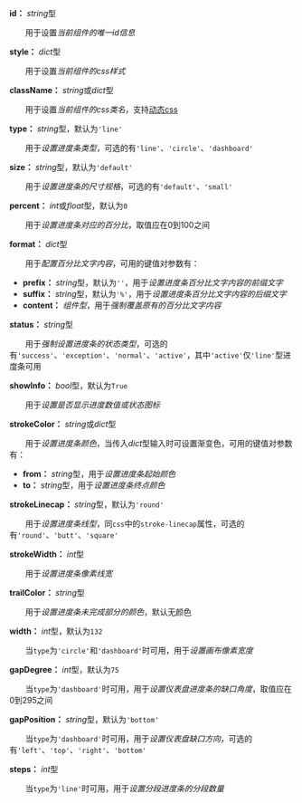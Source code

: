 **id：** *string*型

　　用于设置*当前组件的唯一id信息*

**style：** *dict*型

　　用于设置*当前组件的css样式*

**className：** *string*或*dict*型

　　用于设置*当前组件的css类名*，支持[动态css](/advanced-classname)

**type：** *string*型，默认为`'line'`

　　用于*设置进度条类型*，可选的有`'line'`、`'circle'`、`'dashboard'`

**size：** *string*型，默认为`'default'`

　　用于*设置进度条的尺寸规格*，可选的有`'default'`、`'small'`

**percent：** *int*或*float*型，默认为`0`

　　用于*设置进度条对应的百分比*，取值应在0到100之间

**format：** *dict*型

　　用于*配置百分比文字内容*，可用的键值对参数有：

- **prefix：** *string*型，默认为`''`，用于*设置进度条百分比文字内容的前缀文字*
- **suffix：** *string*型，默认为`'%'`，用于*设置进度条百分比文字内容的后缀文字*
- **content：** *组件型*，用于*强制覆盖原有的百分比文字内容*

**status：** *string*型

　　用于*强制设置进度条的状态类型*，可选的有`'success'`、`'exception'`、`'normal'`、`'active'`，其中`'active'`仅`'line'`型进度条可用

**showInfo：** *bool*型，默认为`True`

　　用于*设置是否显示进度数值或状态图标*

**strokeColor：** *string*或*dict*型

　　用于*设置进度条颜色*，当传入*dict*型输入时可设置渐变色，可用的键值对参数有：

- **from：** *string*型，用于*设置进度条起始颜色*
- **to：** *string*型，用于*设置进度条终点颜色*

**strokeLinecap：** *string*型，默认为`'round'`

　　用于*设置进度条线型*，同`css`中的`stroke-linecap`属性，可选的有`'round'`、`'butt'`、`'square'`

**strokeWidth：** *int*型

　　用于*设置进度条像素线宽*

**trailColor：** *string*型

　　用于*设置进度条未完成部分的颜色*，默认无颜色

**width：** *int*型，默认为`132`

　　当`type`为`'circle'`和`'dashboard'`时可用，用于*设置画布像素宽度*

**gapDegree：** *int*型，默认为`75`

　　当`type`为`'dashboard'`时可用，用于*设置仪表盘进度条的缺口角度*，取值应在0到295之间

**gapPosition：** *string*型，默认为`'bottom'`

　　当`type`为`'dashboard'`时可用，用于*设置仪表盘缺口方向*，可选的有`'left'`、`'top'`、`'right'`、`'bottom'`

**steps：** *int*型

　　当`type`为`'line'`时可用，用于*设置分段进度条的分段数量*




